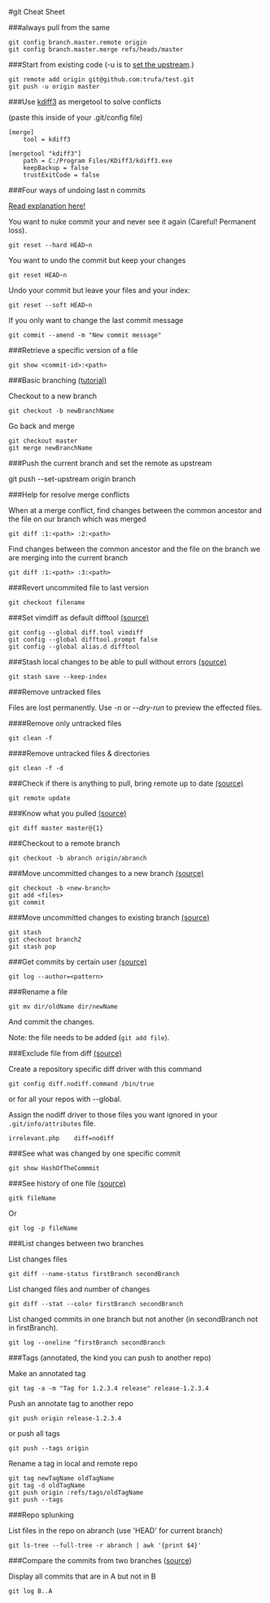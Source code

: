 #git Cheat Sheet

###always pull from the same

    git config branch.master.remote origin
    git config branch.master.merge refs/heads/master

###Start from existing code (-u is to [set the upstream](http://stackoverflow.com/a/5561327/463065).)

    git remote add origin git@github.com:trufa/test.git
    git push -u origin master 

###Use [kdiff3](http://kdiff3.sourceforge.net/) as mergetool to solve conflicts

(paste this inside of your .git/config file)

    [merge]
        tool = kdiff3
    
    [mergetool "kdiff3"]
        path = C:/Program Files/KDiff3/kdiff3.exe
        keepBackup = false
        trustExitCode = false
        
###Four ways of undoing last n commits

[Read explanation here!](http://stackoverflow.com/a/6866485/463065)

You want to nuke commit your and never see it again (Careful! Permanent loss).
    
    git reset --hard HEAD~n
    
You want to undo the commit but keep your changes
    
    git reset HEAD~n
    
Undo your commit but leave your files and your index:

    git reset --soft HEAD~n
    
If you only want to change the last commit message

    git commit --amend -m "New commit message"

###Retrieve a specific version of a file

    git show <commit-id>:<path>

###Basic branching [(tutorial)](http://git-scm.com/book/en/Git-Branching-Basic-Branching-and-Merging)

Checkout to a new branch

    git checkout -b newBranchName
    
Go back and merge

    git checkout master
    git merge newBranchName

###Push the current branch and set the remote as upstream

git push --set-upstream origin branch

###Help for resolve merge conflicts

When at a merge conflict, find changes between the common ancestor and
the file on our branch which was merged

    git diff :1:<path> :2:<path>

Find changes between the common ancestor and the file on the branch we
are merging into the current branch

    git diff :1:<path> :3:<path>

###Revert uncommited file to last version

    git checkout filename
    
###Set vimdiff as default difftool [(source)](http://stackoverflow.com/a/3713865/463065)

    git config --global diff.tool vimdiff
    git config --global difftool.prompt false
    git config --global alias.d difftool

###Stash local changes to be able to pull without errors [(source)](http://stackoverflow.com/a/14318266/463065)

    git stash save --keep-index

###Remove untracked files

Files are lost permanently. Use *-n* or *--dry-run* to preview the effected files.

####Remove only untracked files

    git clean -f

####Remove untracked files & directories

    git clean -f -d

###Check if there is anything to pull, bring remote up to date [(source)](http://stackoverflow.com/a/3278427/463065)

    git remote update
    
###Know what you pulled [(source)](http://stackoverflow.com/a/1362990/463065)

    git diff master master@{1}
    
###Checkout to a remote branch

    git checkout -b abranch origin/abranch

###Move uncommitted changes to a new branch [(source)](http://stackoverflow.com/a/1394804/463065)

    git checkout -b <new-branch>
    git add <files>
    git commit
    
###Move uncommitted changes to existing branch [(source)](http://stackoverflow.com/a/556986/463065)

    git stash
    git checkout branch2
    git stash pop

###Get commits by certain user [(source)](http://stackoverflow.com/a/2954501/463065)

    git log --author=<pattern>
    
###Rename a file

    git mv dir/oldName dir/newName

And commit the changes.

Note: the file needs to be added (`git add file`).

###Exclude file from diff [(source)](http://stackoverflow.com/a/10421385/463065)

Create a repository specific diff driver with this command

    git config diff.nodiff.command /bin/true

or for all your repos with --global.

Assign the nodiff driver to those files you want ignored in your `.git/info/attributes` file.

    irrelevant.php    diff=nodiff
    
###See what was changed by one specific commit

    git show HashOfTheCommmit

###See history of one file [(source)](http://stackoverflow.com/questions/278192/view-the-change-history-of-a-file-using-git-versioning)

    gitk fileName
    
Or

    git log -p fileName

###List changes between two branches

List changes files

    git diff --name-status firstBranch secondBranch

List changed files and number of changes

    git diff --stat --color firstBranch secondBranch

List changed commits in one branch but not another (in secondBranch not in firstBranch).

    git log --oneline ^firstBranch secondBranch

###Tags (annotated, the kind you can push to another repo)

Make an annotated tag

    git tag -a -m "Tag for 1.2.3.4 release" release-1.2.3.4

Push an annotate tag to another repo

    git push origin release-1.2.3.4

or push all tags

    git push --tags origin

Rename a tag in local and remote repo

    git tag newTagName oldTagName
    git tag -d oldTagName
    git push origin :refs/tags/oldTagName
    git push --tags

###Repo splunking

List files in the repo on abranch (use 'HEAD' for current branch)

    git ls-tree --full-tree -r abranch | awk '{print $4}'
    
###Compare the commits from two branches ([source](http://stackoverflow.com/a/11676279/463065))

Display all commits that are in A but not in B

    git log B..A
